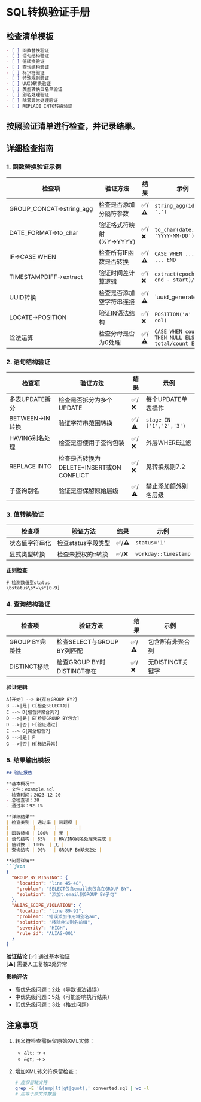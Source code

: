 # SQL转换验证手册

## 检查清单模板
```markdown
- [ ] 函数替换验证
- [ ] 语句结构验证  
- [ ] 值转换验证
- [ ] 查询结构验证
- [ ] 标识符验证
- [ ] 特殊规则验证
- [ ] UUID转换验证
- [ ] 类型转换白名单验证
- [ ] 别名处理验证
- [ ] 除零异常处理验证
- [ ] REPLACE INTO转换验证
```
## 按照验证清单进行检查，并记录结果。

## 详细检查指南

### 1. 函数替换验证示例
| 检查项 | 验证方法 | 结果 | 示例 |
|-------|---------|------|-----|
| GROUP_CONCAT→string_agg | 检查是否添加分隔符参数 | ✅/⚠️ | `string_agg(id, ',')` |
| DATE_FORMAT→to_char | 验证格式符映射(%Y→YYYY) | ✅/❌ | `to_char(date, 'YYYY-MM-DD')` |
| IF→CASE WHEN | 检查所有IF函数是否转换 | ✅/⚠️ | `CASE WHEN ... THEN ... END` |
| TIMESTAMPDIFF→extract | 验证时间差计算逻辑 | ✅/❌ | `extract(epoch from end - start)/60` |
| UUID转换 | 检查是否添加空字符串连接 | ✅/⚠️ | `uuid_generate_v4() || ''` |
| LOCATE→POSITION | 验证IN语法结构 | ✅/❌ | `POSITION('a' IN col)` |
| 除法运算 | 检查分母是否为0处理 | ✅/⚠️ | `CASE WHEN count=0 THEN NULL ELSE total/count END` |



### 2. 语句结构验证
| 检查项 | 验证方法 | 结果 | 示例 |
|-------|---------|------|-----|
| 多表UPDATE拆分 | 检查是否拆分为多个UPDATE | ✅/❌ | 每个UPDATE单表操作 |
| BETWEEN→IN转换 | 验证字符串范围转换 | ✅/⚠️ | `stage IN ('1','2','3')` |
| HAVING别名处理 | 检查是否使用子查询包装 | ✅/❌ | 外层WHERE过滤 |
| REPLACE INTO | 检查是否转换为DELETE+INSERT或ON CONFLICT | ✅/❌ | 见转换规则7.2 |
| 子查询别名 | 验证是否保留原始层级 | ✅/⚠️ | 禁止添加额外别名层级 |



### 3. 值转换验证
| 检查项 | 验证方法 | 结果 | 示例 |
|-------|---------|------|-----|
| 状态值字符串化 | 检查status字段类型 | ✅/⚠️ | `status='1'` |
| 显式类型转换 | 检查未授权的::转换 | ✅/❌ | `workday::timestamp` |

**正则检查**
```regex
# 检测数值型status
\bstatus\s*=\s*[0-9]
```

### 4. 查询结构验证
| 检查项 | 验证方法 | 结果 | 示例 |
|-------|---------|------|-----|
| GROUP BY完整性 | 检查SELECT与GROUP BY列匹配 | ✅/⚠️ | 包含所有非聚合列 |
| DISTINCT移除 | 检查GROUP BY时DISTINCT存在 | ✅/❌ | 无DISTINCT关键字 |

**验证逻辑**
```mermaid
A[开始] --> B{存在GROUP BY?}
B -->|是| C[检查SELECT列]
C --> D{包含非聚合列?}
D -->|是| E[检查GROUP BY包含]
D -->|否| F[验证通过]
E --> G{完全包含?}
G -->|是| F
G -->|否| H[标记异常]
```


### 5. 结果输出模板
```markdown
## 验证报告

**基本概况**
- 文件：example.sql
- 检查时间：2023-12-20
- 总检查项：38
- 通过率：92.1%

**详细结果**
| 检查类别 | 通过率 | 问题项 |
|---------|-------|--------|
| 函数替换 | 100%  | 无 |
| 语句结构 | 85%   | HAVING别名处理未完成 |
| 值转换 | 100%  | 无 |
| 查询结构 | 90%   | GROUP BY缺失2处 |

**问题详情**
```json
{
  "GROUP_BY_MISSING": {
    "location": "line 45-48",
    "problem": "SELECT包含email未包含在GROUP BY",
    "solution": "添加t.email到GROUP BY子句"
  },
  "ALIAS_SCOPE_VIOLATION": {
    "location": "line 89-92",
    "problem": "错误添加作用域别名au",
    "solution": "移除非法别名前缀",
    "severity": "HIGH",
    "rule_id": "ALIAS-001"
  }
}
```

**验证结论**
[✅] 通过基本验证  
[⚠️] 需要人工复核2处异常

**影响评估**
- 高优先级问题：2处（导致语法错误）
- 中优先级问题：5处（可能影响执行结果）
- 低优先级问题：3处（格式问题）


## 注意事项
1. 转义符检查需保留原始XML实体：
   - `&lt;` → `<`
   - `&gt;` → `>`  









3. 增加XML转义符保留检查：
   ```bash
   # 应保留转义符
   grep -E '&(amp|lt|gt|quot);' converted.sql | wc -l
   # 应等于原文件数量
   ```

